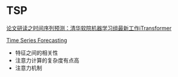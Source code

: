 # TSP

[论文研读之时间序列预测：清华软院机器学习组最新工作iTransformer](https://www.bilibili.com/video/BV1wb4y1V7eu/?spm_id_from=333.337.search-card.all.click&vd_source=ddd7d236ab3e9b123c4086c415f4939e)

[Time Series Forecasting ](https://paperswithcode.com/task/time-series-forecasting)

- 特征之间的相关性
- 注意力计算的复杂度有点高
- 注意力机制
